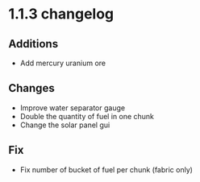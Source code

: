 # 1.1.3 changelog

## Additions
- Add mercury uranium ore

## Changes
- Improve water separator gauge
- Double the quantity of fuel in one chunk
- Change the solar panel gui

## Fix
- Fix number of bucket of fuel per chunk (fabric only)
